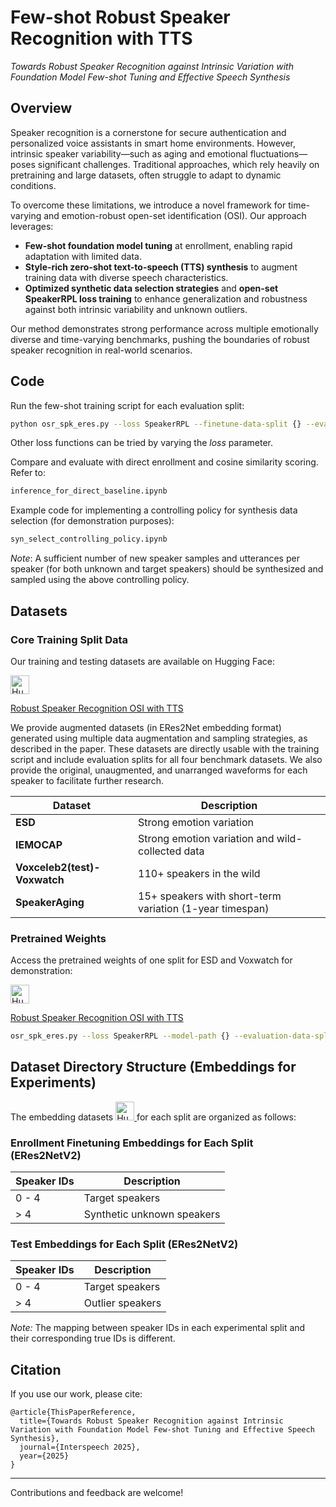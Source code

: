 # Few-shot Robust Speaker Recognition with TTS  
*Towards Robust Speaker Recognition against Intrinsic Variation with Foundation Model Few-shot Tuning and Effective Speech Synthesis*

## Overview

Speaker recognition is a cornerstone for secure authentication and personalized voice assistants in smart home environments. However, intrinsic speaker variability—such as aging and emotional fluctuations—poses significant challenges. Traditional approaches, which rely heavily on pretraining and large datasets, often struggle to adapt to dynamic conditions.

To overcome these limitations, we introduce a novel framework for time-varying and emotion-robust open-set identification (OSI). Our approach leverages:

- **Few-shot foundation model tuning** at enrollment, enabling rapid adaptation with limited data.
- **Style-rich zero-shot text-to-speech (TTS) synthesis** to augment training data with diverse speech characteristics.
- **Optimized synthetic data selection strategies** and **open-set SpeakerRPL loss training** to enhance generalization and robustness against both intrinsic variability and unknown outliers.

Our method demonstrates strong performance across multiple emotionally diverse and time-varying benchmarks, pushing the boundaries of robust speaker recognition in real-world scenarios.



## Code

Run the few-shot training script for each evaluation split:

```bash
python osr_spk_eres.py --loss SpeakerRPL --finetune-data-split {} --evaluation-data-split {}
```

Other loss functions can be tried by varying the *loss* parameter.

Compare and evaluate with direct enrollment and cosine similarity scoring. Refer to:

```bash
inference_for_direct_baseline.ipynb
```

Example code for implementing a controlling policy for synthesis data selection (for demonstration purposes):

```bash
syn_select_controlling_policy.ipynb
```

*Note*: A sufficient number of new speaker samples and utterances per speaker (for both unknown and target speakers) should be synthesized and sampled using the above controlling policy.

## Datasets

### Core Training Split Data

Our training and testing datasets are available on Hugging Face:

<a href="https://huggingface.co/datasets/zhiyongchen/robust_speaker_recognition_OSI_with_TTS">
  <img src="https://huggingface.co/front/assets/huggingface_logo-noborder.svg" alt="Hugging Face" width="30" />
</a>

[Robust Speaker Recognition OSI with TTS](https://huggingface.co/datasets/zhiyongchen/robust_speaker_recognition_OSI_with_TTS)

We provide augmented datasets (in ERes2Net embedding format) generated using multiple data augmentation and sampling strategies, as described in the paper. These datasets are directly usable with the training script and include evaluation splits for all four benchmark datasets. We also provide the original, unaugmented, and unarranged waveforms for each speaker to facilitate further research.

| Dataset                       | Description                                                        |
|-------------------------------|--------------------------------------------------------------------|
| **ESD**                     | Strong emotion variation                                           |
| **IEMOCAP**                 | Strong emotion variation and wild-collected data                   |
| **Voxceleb2(test)-Voxwatch**  | 110+ speakers in the wild                                          |
| **SpeakerAging**            | 15+ speakers with short-term variation (1-year timespan)            |

### Pretrained Weights

Access the pretrained weights of one split for ESD and Voxwatch for demonstration:

<a href="https://huggingface.co/datasets/zhiyongchen/robust_speaker_recognition_OSI_with_TTS">
  <img src="https://huggingface.co/front/assets/huggingface_logo-noborder.svg" alt="Hugging Face" width="30" />
</a>

[Robust Speaker Recognition OSI with TTS](https://huggingface.co/datasets/zhiyongchen/robust_speaker_recognition_OSI_with_TTS)

```bash
osr_spk_eres.py --loss SpeakerRPL --model-path {} --evaluation-data-split {}
```

## Dataset Directory Structure (Embeddings for Experiments)

The embedding datasets <a href="https://huggingface.co/datasets/zhiyongchen/robust_speaker_recognition_OSI_with_TTS">
  <img src="https://huggingface.co/front/assets/huggingface_logo-noborder.svg" alt="Hugging Face" width="30" />
</a> for each split are organized as follows:

### Enrollment Finetuning Embeddings for Each Split (ERes2NetV2)

| Speaker IDs | Description                |
|-------------|----------------------------|
| 0 - 4       | Target speakers            |
| > 4        | Synthetic unknown speakers |

### Test Embeddings for Each Split (ERes2NetV2)

| Speaker IDs | Description      |
|-------------|------------------|
| 0 - 4       | Target speakers  |
| > 4        | Outlier speakers |

*Note:* The mapping between speaker IDs in each experimental split and their corresponding true IDs is different.

## Citation

If you use our work, please cite:

```
@article{ThisPaperReference,
  title={Towards Robust Speaker Recognition against Intrinsic Variation with Foundation Model Few-shot Tuning and Effective Speech Synthesis},
  journal={Interspeech 2025},
  year={2025}
}
```

---

Contributions and feedback are welcome!
